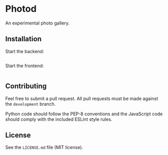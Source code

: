 # Photod
An experimental photo gallery.

## Installation

Start the backend:

```bash
```

Start the frontend:

```bash
```



## Contributing
Feel free to submit a pull request. All pull requests must be made against the `development` branch.

Python code should follow the PEP-8 conventions and the JavaScript code should comply with the included ESLint style rules.

## License
See the `LICENSE.md` file (MIT license).
